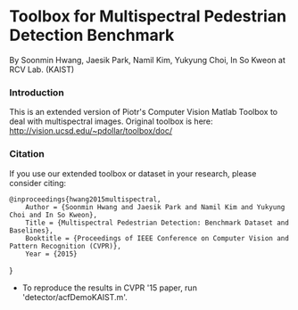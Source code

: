 # Toolbox for Multispectral Pedestrian Detection Benchmark

By Soonmin Hwang, Jaesik Park, Namil Kim, Yukyung Choi, In So Kweon at RCV Lab. (KAIST)

### Introduction
This is an extended version of Piotr's Computer Vision Matlab Toolbox to deal with multispectral images. Original toolbox is here: http://vision.ucsd.edu/~pdollar/toolbox/doc/

### Citation
If you use our extended toolbox or dataset in your research, please consider citing:

	@inproceedings{hwang2015multispectral,
		Author = {Soonmin Hwang and Jaesik Park and Namil Kim and Yukyung Choi and In So Kweon},
		Title = {Multispectral Pedestrian Detection: Benchmark Dataset and Baselines},
		Booktitle = {Proceedings of IEEE Conference on Computer Vision and Pattern Recognition (CVPR)},
		Year = {2015}
}


* To reproduce the results in CVPR '15 paper, run 'detector/acfDemoKAIST.m'.

